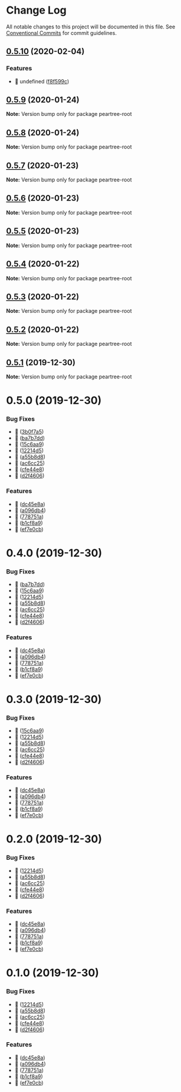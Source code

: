 # Change Log

All notable changes to this project will be documented in this file.
See [Conventional Commits](https://conventionalcommits.org) for commit guidelines.

## [0.5.10](https://github.com/elmpp/peartree/compare/peartree-root@0.5.9...peartree-root@0.5.10) (2020-02-04)


### Features

* 🎸 undefined ([f8f599c](https://github.com/elmpp/peartree/commit/f8f599c504b992a082b3f94f2061bf8496cd4437))





## [0.5.9](https://github.com/elmpp/peartree/compare/peartree-root@0.5.8...peartree-root@0.5.9) (2020-01-24)

**Note:** Version bump only for package peartree-root





## [0.5.8](https://github.com/elmpp/peartree/compare/peartree-root@0.5.7...peartree-root@0.5.8) (2020-01-24)

**Note:** Version bump only for package peartree-root





## [0.5.7](https://github.com/elmpp/peartree/compare/peartree-root@0.5.6...peartree-root@0.5.7) (2020-01-23)

**Note:** Version bump only for package peartree-root





## [0.5.6](https://github.com/elmpp/peartree/compare/peartree-root@0.5.5...peartree-root@0.5.6) (2020-01-23)

**Note:** Version bump only for package peartree-root





## [0.5.5](https://github.com/elmpp/peartree/compare/peartree-root@0.5.4...peartree-root@0.5.5) (2020-01-23)

**Note:** Version bump only for package peartree-root





## [0.5.4](https://github.com/elmpp/peartree/compare/peartree-root@0.5.3...peartree-root@0.5.4) (2020-01-22)

**Note:** Version bump only for package peartree-root





## [0.5.3](https://github.com/elmpp/peartree/compare/peartree-root@0.5.2...peartree-root@0.5.3) (2020-01-22)

**Note:** Version bump only for package peartree-root





## [0.5.2](https://github.com/elmpp/peartree/compare/peartree-root@0.5.1...peartree-root@0.5.2) (2020-01-22)

**Note:** Version bump only for package peartree-root





## [0.5.1](https://github.com/elmpp/peartree/compare/peartree-root@0.5.0...peartree-root@0.5.1) (2019-12-30)

**Note:** Version bump only for package peartree-root





# 0.5.0 (2019-12-30)


### Bug Fixes

* 🐛 ([3b0f7a5](https://github.com/elmpp/peartree/commit/3b0f7a53973535ee1ea8c30ccd3bff600c56acbc))
* 🐛 ([ba7b7dd](https://github.com/elmpp/peartree/commit/ba7b7dd4a8fd3607de7d7b47ce4c4b65838eb104))
* 🐛 ([15c6aa9](https://github.com/elmpp/peartree/commit/15c6aa976a70a56090710cf59552259e0186216e))
* 🐛 ([12214d5](https://github.com/elmpp/peartree/commit/12214d5e679a62fa9e9925f2a6c6d592b4a0bc3a))
* 🐛 ([a55b8d8](https://github.com/elmpp/peartree/commit/a55b8d827e1e0c968c23b6c5750f778f609f35ee))
* 🐛 ([ac6cc25](https://github.com/elmpp/peartree/commit/ac6cc2528edaee132c8123965de700f4d0213a1d))
* 🐛 ([cfe44e8](https://github.com/elmpp/peartree/commit/cfe44e834e2cee14f2dae710a81e53d10b525f0e))
* 🐛 ([d2f4606](https://github.com/elmpp/peartree/commit/d2f46069fa1d0e8f3fef8cc4389cda7a8edc121b))


### Features

* 🎸 ([dc45e8a](https://github.com/elmpp/peartree/commit/dc45e8abfec408fe6d4488d3aa872eab2953efc6))
* 🎸 ([a096db4](https://github.com/elmpp/peartree/commit/a096db40c3b4e0a8b76de01ac08298a872490e9d))
* 🎸 ([778751a](https://github.com/elmpp/peartree/commit/778751a05d40dad3fa30bf02cea686c97db58fab))
* 🎸 ([b1cf8a9](https://github.com/elmpp/peartree/commit/b1cf8a906d5ac3d700fac3e5ecd0b0852bdbf60e))
* 🎸 ([ef7e0cb](https://github.com/elmpp/peartree/commit/ef7e0cb0f3aed1c703f0eea6b730dc2d872feff1))





# 0.4.0 (2019-12-30)


### Bug Fixes

* 🐛 ([ba7b7dd](https://github.com/elmpp/peartree/commit/ba7b7dd4a8fd3607de7d7b47ce4c4b65838eb104))
* 🐛 ([15c6aa9](https://github.com/elmpp/peartree/commit/15c6aa976a70a56090710cf59552259e0186216e))
* 🐛 ([12214d5](https://github.com/elmpp/peartree/commit/12214d5e679a62fa9e9925f2a6c6d592b4a0bc3a))
* 🐛 ([a55b8d8](https://github.com/elmpp/peartree/commit/a55b8d827e1e0c968c23b6c5750f778f609f35ee))
* 🐛 ([ac6cc25](https://github.com/elmpp/peartree/commit/ac6cc2528edaee132c8123965de700f4d0213a1d))
* 🐛 ([cfe44e8](https://github.com/elmpp/peartree/commit/cfe44e834e2cee14f2dae710a81e53d10b525f0e))
* 🐛 ([d2f4606](https://github.com/elmpp/peartree/commit/d2f46069fa1d0e8f3fef8cc4389cda7a8edc121b))


### Features

* 🎸 ([dc45e8a](https://github.com/elmpp/peartree/commit/dc45e8abfec408fe6d4488d3aa872eab2953efc6))
* 🎸 ([a096db4](https://github.com/elmpp/peartree/commit/a096db40c3b4e0a8b76de01ac08298a872490e9d))
* 🎸 ([778751a](https://github.com/elmpp/peartree/commit/778751a05d40dad3fa30bf02cea686c97db58fab))
* 🎸 ([b1cf8a9](https://github.com/elmpp/peartree/commit/b1cf8a906d5ac3d700fac3e5ecd0b0852bdbf60e))
* 🎸 ([ef7e0cb](https://github.com/elmpp/peartree/commit/ef7e0cb0f3aed1c703f0eea6b730dc2d872feff1))





# 0.3.0 (2019-12-30)


### Bug Fixes

* 🐛 ([15c6aa9](https://github.com/elmpp/peartree/commit/15c6aa976a70a56090710cf59552259e0186216e))
* 🐛 ([12214d5](https://github.com/elmpp/peartree/commit/12214d5e679a62fa9e9925f2a6c6d592b4a0bc3a))
* 🐛 ([a55b8d8](https://github.com/elmpp/peartree/commit/a55b8d827e1e0c968c23b6c5750f778f609f35ee))
* 🐛 ([ac6cc25](https://github.com/elmpp/peartree/commit/ac6cc2528edaee132c8123965de700f4d0213a1d))
* 🐛 ([cfe44e8](https://github.com/elmpp/peartree/commit/cfe44e834e2cee14f2dae710a81e53d10b525f0e))
* 🐛 ([d2f4606](https://github.com/elmpp/peartree/commit/d2f46069fa1d0e8f3fef8cc4389cda7a8edc121b))


### Features

* 🎸 ([dc45e8a](https://github.com/elmpp/peartree/commit/dc45e8abfec408fe6d4488d3aa872eab2953efc6))
* 🎸 ([a096db4](https://github.com/elmpp/peartree/commit/a096db40c3b4e0a8b76de01ac08298a872490e9d))
* 🎸 ([778751a](https://github.com/elmpp/peartree/commit/778751a05d40dad3fa30bf02cea686c97db58fab))
* 🎸 ([b1cf8a9](https://github.com/elmpp/peartree/commit/b1cf8a906d5ac3d700fac3e5ecd0b0852bdbf60e))
* 🎸 ([ef7e0cb](https://github.com/elmpp/peartree/commit/ef7e0cb0f3aed1c703f0eea6b730dc2d872feff1))





# 0.2.0 (2019-12-30)


### Bug Fixes

* 🐛 ([12214d5](https://github.com/elmpp/peartree/commit/12214d5e679a62fa9e9925f2a6c6d592b4a0bc3a))
* 🐛 ([a55b8d8](https://github.com/elmpp/peartree/commit/a55b8d827e1e0c968c23b6c5750f778f609f35ee))
* 🐛 ([ac6cc25](https://github.com/elmpp/peartree/commit/ac6cc2528edaee132c8123965de700f4d0213a1d))
* 🐛 ([cfe44e8](https://github.com/elmpp/peartree/commit/cfe44e834e2cee14f2dae710a81e53d10b525f0e))
* 🐛 ([d2f4606](https://github.com/elmpp/peartree/commit/d2f46069fa1d0e8f3fef8cc4389cda7a8edc121b))


### Features

* 🎸 ([dc45e8a](https://github.com/elmpp/peartree/commit/dc45e8abfec408fe6d4488d3aa872eab2953efc6))
* 🎸 ([a096db4](https://github.com/elmpp/peartree/commit/a096db40c3b4e0a8b76de01ac08298a872490e9d))
* 🎸 ([778751a](https://github.com/elmpp/peartree/commit/778751a05d40dad3fa30bf02cea686c97db58fab))
* 🎸 ([b1cf8a9](https://github.com/elmpp/peartree/commit/b1cf8a906d5ac3d700fac3e5ecd0b0852bdbf60e))
* 🎸 ([ef7e0cb](https://github.com/elmpp/peartree/commit/ef7e0cb0f3aed1c703f0eea6b730dc2d872feff1))





# 0.1.0 (2019-12-30)


### Bug Fixes

* 🐛 ([12214d5](https://github.com/elmpp/peartree/commit/12214d5e679a62fa9e9925f2a6c6d592b4a0bc3a))
* 🐛 ([a55b8d8](https://github.com/elmpp/peartree/commit/a55b8d827e1e0c968c23b6c5750f778f609f35ee))
* 🐛 ([ac6cc25](https://github.com/elmpp/peartree/commit/ac6cc2528edaee132c8123965de700f4d0213a1d))
* 🐛 ([cfe44e8](https://github.com/elmpp/peartree/commit/cfe44e834e2cee14f2dae710a81e53d10b525f0e))
* 🐛 ([d2f4606](https://github.com/elmpp/peartree/commit/d2f46069fa1d0e8f3fef8cc4389cda7a8edc121b))


### Features

* 🎸 ([dc45e8a](https://github.com/elmpp/peartree/commit/dc45e8abfec408fe6d4488d3aa872eab2953efc6))
* 🎸 ([a096db4](https://github.com/elmpp/peartree/commit/a096db40c3b4e0a8b76de01ac08298a872490e9d))
* 🎸 ([778751a](https://github.com/elmpp/peartree/commit/778751a05d40dad3fa30bf02cea686c97db58fab))
* 🎸 ([b1cf8a9](https://github.com/elmpp/peartree/commit/b1cf8a906d5ac3d700fac3e5ecd0b0852bdbf60e))
* 🎸 ([ef7e0cb](https://github.com/elmpp/peartree/commit/ef7e0cb0f3aed1c703f0eea6b730dc2d872feff1))
